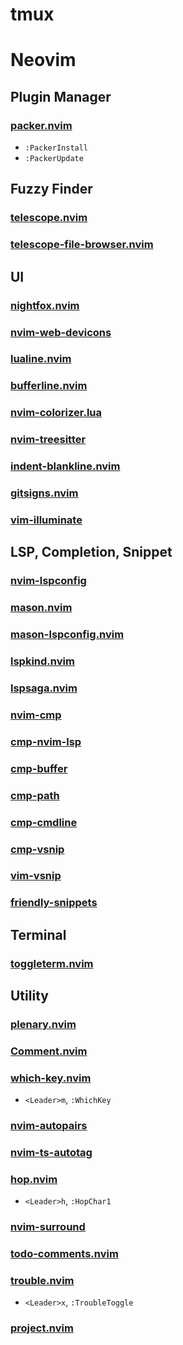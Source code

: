 # tmux

# Neovim

## Plugin Manager

### [packer.nvim](https://github.com/wbthomason/packer.nvim)

* `:PackerInstall`
* `:PackerUpdate`

## Fuzzy Finder

### [telescope.nvim](https://github.com/nvim-telescope/telescope.nvim)
### [telescope-file-browser.nvim](https://github.com/nvim-telescope/telescope-file-browser.nvim)

## UI

### [nightfox.nvim](https://github.com/EdenEast/nightfox.nvim)
### [nvim-web-devicons](https://github.com/kyazdani42/nvim-web-devicons)
### [lualine.nvim](https://github.com/nvim-lualine/lualine.nvim)
### [bufferline.nvim](https://github.com/akinsho/bufferline.nvim)
### [nvim-colorizer.lua](https://github.com/norcalli/nvim-colorizer.lua)
### [nvim-treesitter](https://github.com/nvim-treesitter/nvim-treesitter)
### [indent-blankline.nvim](https://github.com/lukas-reineke/indent-blankline.nvim)
### [gitsigns.nvim](https://github.com/lewis6991/gitsigns.nvim)
### [vim-illuminate](RRethy/vim-illuminate)

## LSP, Completion, Snippet

### [nvim-lspconfig](https://github.com/neovim/nvim-lspconfig)
### [mason.nvim](https://github.com/williamboman/mason.nvim)
### [mason-lspconfig.nvim](https://github.com/williamboman/mason-lspconfig.nvim)
### [lspkind.nvim](https://github.com/onsails/lspkind.nvim)
### [lspsaga.nvim](https://github.com/glepnir/lspsaga.nvim)
### [nvim-cmp](https://github.com/hrsh7th/nvim-cmp)
### [cmp-nvim-lsp](https://github.com/hrsh7th/cmp-nvim-lsp)
### [cmp-buffer](https://github.com/hrsh7th/cmp-buffer)
### [cmp-path](https://github.com/hrsh7th/cmp-path)
### [cmp-cmdline](https://github.com/hrsh7th/cmp-cmdline)
### [cmp-vsnip](https://github.com/hrsh7th/cmp-vsnip)
### [vim-vsnip](https://github.com/hrsh7th/vim-vsnip)
### [friendly-snippets](https://github.com/rafamadriz/friendly-snippets)

## Terminal

### [toggleterm.nvim](https://github.com/akinsho/toggleterm.nvim)

## Utility

### [plenary.nvim](https://github.com/nvim-lua/plenary.nvim)
### [Comment.nvim](https://github.com/numToStr/Comment.nvim)
### [which-key.nvim](https://github.com/folke/which-key.nvim)

* `<Leader>m`, `:WhichKey`

### [nvim-autopairs](https://github.com/windwp/nvim-autopairs)
### [nvim-ts-autotag](https://github.com/windwp/nvim-ts-autotag)
### [hop.nvim](https://github.com/phaazon/hop.nvim)

* `<Leader>h`, `:HopChar1`

### [nvim-surround](https://github.com/kylechui/nvim-surround)
### [todo-comments.nvim](https://github.com/folke/todo-comments.nvim)
### [trouble.nvim](https://github.com/folke/trouble.nvim)

* `<Leader>x`, `:TroubleToggle`

### [project.nvim](https://github.com/ahmedkhalf/project.nvim)

